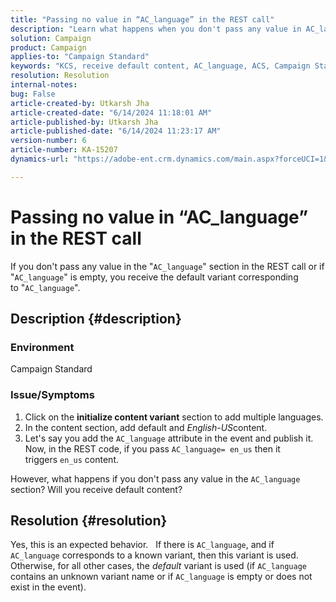 ```yaml
---
title: "Passing no value in “AC_language” in the REST call"
description: "Learn what happens when you don't pass any value in AC_language in the REST call. The default variant is used."
solution: Campaign
product: Campaign
applies-to: "Campaign Standard"
keywords: "KCS, receive default content, AC_language, ACS, Campaign Standard"
resolution: Resolution
internal-notes: 
bug: False
article-created-by: Utkarsh Jha
article-created-date: "6/14/2024 11:18:01 AM"
article-published-by: Utkarsh Jha
article-published-date: "6/14/2024 11:23:17 AM"
version-number: 6
article-number: KA-15207
dynamics-url: "https://adobe-ent.crm.dynamics.com/main.aspx?forceUCI=1&pagetype=entityrecord&etn=knowledgearticle&id=074d1dc1-3f2a-ef11-840a-000d3a5a67ba"

---
```

# Passing no value in “AC_language” in the REST call


If you don't pass any value in the "`AC_language`" section in the REST call or if "`AC_language`" is empty, you receive the default variant corresponding to "`AC_language`".

## Description {#description}


### <b>Environment</b>

Campaign Standard

### <b>Issue/Symptoms</b>

1. Click on the <b>initialize content variant</b> section to add multiple languages.
2. In the content section, add default and *English-US*content.
3. Let's say you add the `AC_language` attribute in the event and publish it. Now, in the REST code, if you pass `AC_language= en_us` then it triggers `en_us` content.


However, what happens if you don't pass any value in the `AC_language` section? Will you receive default content?


## Resolution {#resolution}


Yes, this is an expected behavior.
 
If there is `AC_language`, and if `AC_language` corresponds to a known variant, then this variant is used.
 
Otherwise, for all other cases, the *default* variant is used (if `AC_language` contains an unknown variant name or if `AC_language` is empty or does not exist in the event).
